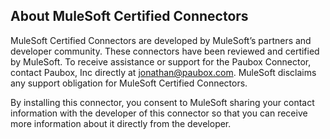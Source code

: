 About MuleSoft Certified Connectors
-----------------------------------

MuleSoft Certified Connectors are developed by MuleSoft’s partners and developer community. These connectors have been reviewed and certified by MuleSoft. To receive assistance or support for the Paubox Connector, contact Paubox, Inc directly at jonathan@paubox.com. MuleSoft disclaims any support obligation for MuleSoft Certified Connectors.

By installing this connector, you consent to MuleSoft sharing your contact information with the developer of this connector so that you can receive more information about it directly from the developer.